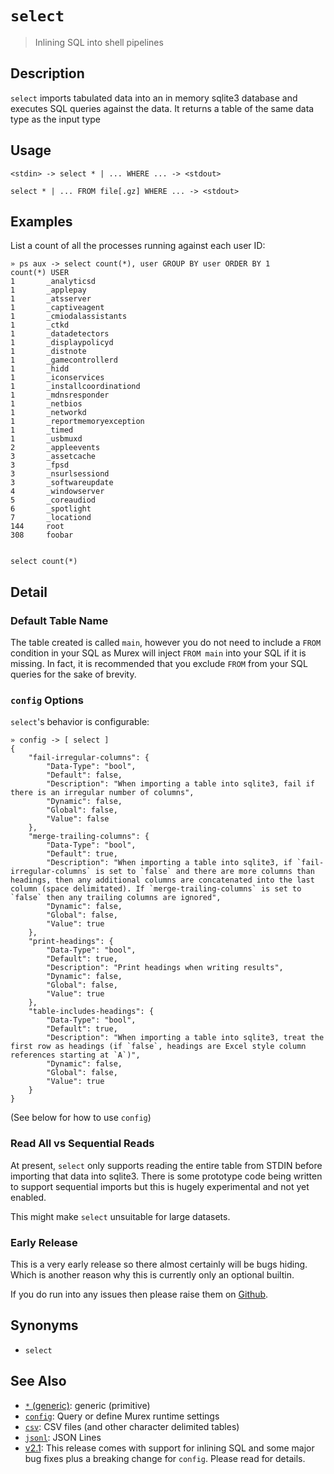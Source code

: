 # `select`

> Inlining SQL into shell pipelines

## Description

`select` imports tabulated data into an in memory sqlite3 database and
executes SQL queries against the data. It returns a table of the same
data type as the input type

## Usage

```
<stdin> -> select * | ... WHERE ... -> <stdout>

select * | ... FROM file[.gz] WHERE ... -> <stdout>
```

## Examples

List a count of all the processes running against each user ID:

```
» ps aux -> select count(*), user GROUP BY user ORDER BY 1
count(*) USER
1       _analyticsd
1       _applepay
1       _atsserver
1       _captiveagent
1       _cmiodalassistants
1       _ctkd
1       _datadetectors
1       _displaypolicyd
1       _distnote
1       _gamecontrollerd
1       _hidd
1       _iconservices
1       _installcoordinationd
1       _mdnsresponder
1       _netbios
1       _networkd
1       _reportmemoryexception
1       _timed
1       _usbmuxd
2       _appleevents
3       _assetcache
3       _fpsd
3       _nsurlsessiond
3       _softwareupdate
4       _windowserver
5       _coreaudiod
6       _spotlight
7       _locationd
144     root
308     foobar
```

```

select count(*)
```

## Detail

### Default Table Name

The table created is called `main`, however you do not need to include a `FROM`
condition in your SQL as Murex will inject `FROM main` into your SQL if it is
missing. In fact, it is recommended that you exclude `FROM` from your SQL
queries for the sake of brevity.

### `config` Options

`select`'s behavior is configurable:

```
» config -> [ select ]
{
    "fail-irregular-columns": {
        "Data-Type": "bool",
        "Default": false,
        "Description": "When importing a table into sqlite3, fail if there is an irregular number of columns",
        "Dynamic": false,
        "Global": false,
        "Value": false
    },
    "merge-trailing-columns": {
        "Data-Type": "bool",
        "Default": true,
        "Description": "When importing a table into sqlite3, if `fail-irregular-columns` is set to `false` and there are more columns than headings, then any additional columns are concatenated into the last column (space delimitated). If `merge-trailing-columns` is set to `false` then any trailing columns are ignored",
        "Dynamic": false,
        "Global": false,
        "Value": true
    },
    "print-headings": {
        "Data-Type": "bool",
        "Default": true,
        "Description": "Print headings when writing results",
        "Dynamic": false,
        "Global": false,
        "Value": true
    },
    "table-includes-headings": {
        "Data-Type": "bool",
        "Default": true,
        "Description": "When importing a table into sqlite3, treat the first row as headings (if `false`, headings are Excel style column references starting at `A`)",
        "Dynamic": false,
        "Global": false,
        "Value": true
    }
}
```

(See below for how to use `config`)

### Read All vs Sequential Reads

At present, `select` only supports reading the entire table from STDIN before
importing that data into sqlite3. There is some prototype code being written to
support sequential imports but this is hugely experimental and not yet enabled.

This might make `select` unsuitable for large datasets.

### Early Release

This is a very early release so there almost certainly will be bugs hiding.
Which is another reason why this is currently only an optional builtin.

If you do run into any issues then please raise them on [Github](https://github.com/lmorg/murex/issues).

## Synonyms

* `select`


## See Also

* [`*` (generic)](../types/generic.md):
  generic (primitive)
* [`config`](../commands/config.md):
  Query or define Murex runtime settings
* [`csv`](../types/csv.md):
  CSV files (and other character delimited tables)
* [`jsonl`](../types/jsonl.md):
  JSON Lines
* [v2.1](../changelog/v2.1.md):
  This release comes with support for inlining SQL and some major bug fixes plus a breaking change for `config`. Please read for details.